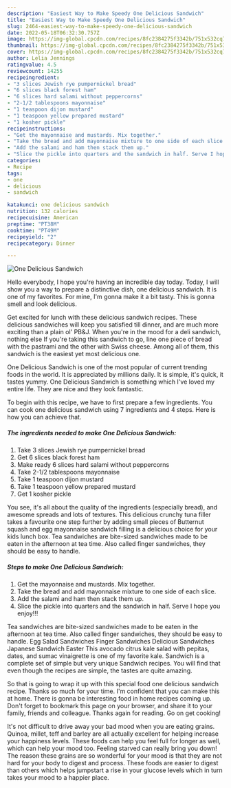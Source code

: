 ```yaml
---
description: "Easiest Way to Make Speedy One Delicious Sandwich"
title: "Easiest Way to Make Speedy One Delicious Sandwich"
slug: 2464-easiest-way-to-make-speedy-one-delicious-sandwich
date: 2022-05-18T06:32:30.757Z
image: https://img-global.cpcdn.com/recipes/8fc2384275f3342b/751x532cq70/one-delicious-sandwich-recipe-main-photo.jpg
thumbnail: https://img-global.cpcdn.com/recipes/8fc2384275f3342b/751x532cq70/one-delicious-sandwich-recipe-main-photo.jpg
cover: https://img-global.cpcdn.com/recipes/8fc2384275f3342b/751x532cq70/one-delicious-sandwich-recipe-main-photo.jpg
author: Lelia Jennings
ratingvalue: 4.5
reviewcount: 14255
recipeingredient:
- "3 slices Jewish rye pumpernickel bread"
- "6 slices black forest ham"
- "6 slices hard salami without peppercorns"
- "2-1/2 tablespoons mayonnaise"
- "1 teaspoon dijon mustard"
- "1 teaspoon yellow prepared mustard"
- "1 kosher pickle"
recipeinstructions:
- "Get the mayonnaise and mustards. Mix together."
- "Take the bread and add mayonnaise mixture to one side of each slice."
- "Add the salami and ham then stack them up."
- "Slice the pickle into quarters and the sandwich in half. Serve I hope you enjoy!!!"
categories:
- Recipe
tags:
- one
- delicious
- sandwich

katakunci: one delicious sandwich 
nutrition: 132 calories
recipecuisine: American
preptime: "PT38M"
cooktime: "PT49M"
recipeyield: "2"
recipecategory: Dinner

---
```



![One Delicious Sandwich](https://img-global.cpcdn.com/recipes/8fc2384275f3342b/751x532cq70/one-delicious-sandwich-recipe-main-photo.jpg)

Hello everybody, I hope you're having an incredible day today. Today, I will show you a way to prepare a distinctive dish, one delicious sandwich. It is one of my favorites. For mine, I'm gonna make it a bit tasty. This is gonna smell and look delicious.

Get excited for lunch with these delicious sandwich recipes. These delicious sandwiches will keep you satisfied till dinner, and are much more exciting than a plain ol&#39; PB&amp;J. When you&#39;re in the mood for a deli sandwich, nothing else If you&#39;re taking this sandwich to go, line one piece of bread with the pastrami and the other with Swiss cheese. Among all of them, this sandwich is the easiest yet most delicious one.

One Delicious Sandwich is one of the most popular of current trending foods in the world. It is appreciated by millions daily. It is simple, it's quick, it tastes yummy. One Delicious Sandwich is something which I've loved my entire life. They are nice and they look fantastic.


To begin with this recipe, we have to first prepare a few ingredients. You can cook one delicious sandwich using 7 ingredients and 4 steps. Here is how you can achieve that.

<!--inarticleads1-->

##### The ingredients needed to make One Delicious Sandwich:

1. Take 3 slices Jewish rye pumpernickel bread
1. Get 6 slices black forest ham
1. Make ready 6 slices hard salami without peppercorns
1. Take 2-1/2 tablespoons mayonnaise
1. Take 1 teaspoon dijon mustard
1. Take 1 teaspoon yellow prepared mustard
1. Get 1 kosher pickle


You see, it&#39;s all about the quality of the ingredients (especially bread), and awesome spreads and lots of textures. This delicious crunchy tuna filler takes a favourite one step further by adding small pieces of Butternut squash and egg mayonnaise sandwich filling is a delicious choice for your kids lunch box. Tea sandwiches are bite-sized sandwiches made to be eaten in the afternoon at tea time. Also called finger sandwiches, they should be easy to handle. 

<!--inarticleads2-->

##### Steps to make One Delicious Sandwich:

1. Get the mayonnaise and mustards. Mix together.
1. Take the bread and add mayonnaise mixture to one side of each slice.
1. Add the salami and ham then stack them up.
1. Slice the pickle into quarters and the sandwich in half. Serve I hope you enjoy!!!


Tea sandwiches are bite-sized sandwiches made to be eaten in the afternoon at tea time. Also called finger sandwiches, they should be easy to handle. Egg Salad Sandwiches Finger Sandwiches Delicious Sandwiches Japanese Sandwich Easter This avocado citrus kale salad with pepitas, dates, and sumac vinaigrette is one of my favorite kale. Sandwich is a complete set of simple but very unique Sandwich recipes. You will find that even though the recipes are simple, the tastes are quite amazing. 

So that is going to wrap it up with this special food one delicious sandwich recipe. Thanks so much for your time. I'm confident that you can make this at home. There is gonna be interesting food in home recipes coming up. Don't forget to bookmark this page on your browser, and share it to your family, friends and colleague. Thanks again for reading. Go on get cooking!

It's not difficult to drive away your bad mood when you are eating grains. Quinoa, millet, teff and barley are all actually excellent for helping increase your happiness levels. These foods can help you feel full for longer as well, which can help your mood too. Feeling starved can really bring you down! The reason these grains are so wonderful for your mood is that they are not hard for your body to digest and process. These foods are easier to digest than others which helps jumpstart a rise in your glucose levels which in turn takes your mood to a happier place.
